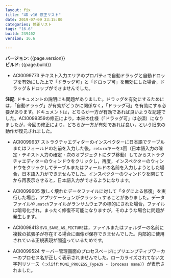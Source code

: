 ```yaml
---
layout: fix
title: "4D v16 修正リスト"
date: 2019-07-09 23:15:00
categories: 修正リスト
tags: "16.6"
build: 239402
version: 16.6

---
```


**バージョン**: {{page.version}}  
**ビルド**: {{page.build}}  

* ACI0099773 テキスト入力エリアのプロパティで自動ドラッグと自動ドロップを有効にした上で「ドラッグ可」と「ドロップ可」を無効にした場合，ドラッグ＆ドロップができませんでした。

**注記**: ドキュメントの説明にも問題がありました。ドラッグを有効にするためには，「自動ドラッグ」が有効がどうかに関係なく，「ドラッグ可」を有効にする必要があります。ドキュメントは，どちらか一方が有効であれば良いような記述でした。ACI0099359の修正により，本来の仕様（「ドラッグ可」は必須）になりましたが，今回の修正により，どちらか一方が有効であれば良い，という旧来の動作が復元されました。

* ACI0099637 ストラクチャエディターのインスペクターに日本語でテーブルまたはフィールドの名前を入力した後，``return``キーを``3``回（日本語入力の確定・テキスト入力の確定・次のオブジェクトにタブ移動）してからストラクチャエディターのウィンドウをクリックし，再度，インスペクターのウィンドウをクリックしてテーブルまたはフィールドの名前を入力しようとした場合，日本語入力ができませんでした。インスペクターのウィンドウを閉じてから再表示させると，日本語入力ができるようになります。

* ACI0099605 激しく壊れたデータファイルに対して「タグによる修復」を実行した場合，アプリケーションがクラッシュすることがありました。データファイルや``.match``ファイルがランサムウェアの標的にされた場合，ファイルは暗号化され，まったく修復不可能になりますが，そのような場合に問題が発生します。

* ACI0098413 ``SVG_SAVE_AS_PICTURE``は，ファイルまたはフォルダーの名前に複数の拡張子が存在する場合に画像が保存できませんでした。内部的に使用されている正規表現が間違っているためです。

* ACI0099524 サーバー管理画面のプロセスベージにプリエンプティブワーカーのプロセス名が正しく表示されませんでした。ローカライズされてない文字列リソース（``:xliff:MONI_PROCESS_Type39 - (process name)``）が表示されました。
